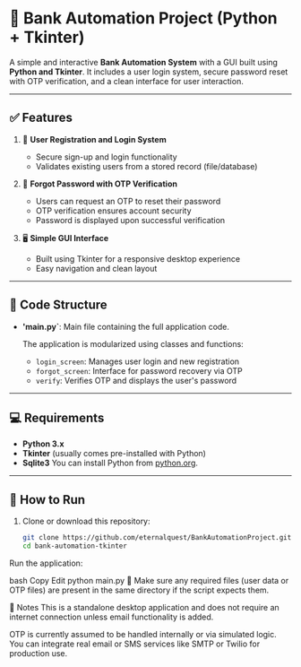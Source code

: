 # 🏦 Bank Automation Project (Python + Tkinter)

A simple and interactive **Bank Automation System** with a GUI built using **Python and Tkinter**. It includes a user login system, secure password reset with OTP verification, and a clean interface for user interaction.

---

## ✅ Features

1. 🔐 **User Registration and Login System**
   - Secure sign-up and login functionality
   - Validates existing users from a stored record (file/database)

2. 📧 **Forgot Password with OTP Verification**
   - Users can request an OTP to reset their password
   - OTP verification ensures account security
   - Password is displayed upon successful verification

3. 🖥️ **Simple GUI Interface**
   - Built using Tkinter for a responsive desktop experience
   - Easy navigation and clean layout

---

## 🧩 Code Structure

- **'main.py`**: Main file containing the full application code.
  
  The application is modularized using classes and functions:
  
  - `login_screen`: Manages user login and new registration
  - `forgot_screen`: Interface for password recovery via OTP
  - `verify`: Verifies OTP and displays the user's password

---

## 💻 Requirements

- **Python 3.x**
- **Tkinter** (usually comes pre-installed with Python)
- **Sqlite3**
You can install Python from [python.org](https://www.python.org/downloads/).

---

## 🚀 How to Run

1. Clone or download this repository:
   ```bash
   git clone https://github.com/eternalquest/BankAutomationProject.git
   cd bank-automation-tkinter
Run the application:

bash
Copy
Edit
python main.py
📝 Make sure any required files (user data or OTP files) are present in the same directory if the script expects them.

📌 Notes
This is a standalone desktop application and does not require an internet connection unless email functionality is added.

OTP is currently assumed to be handled internally or via simulated logic. You can integrate real email or SMS services like SMTP or Twilio for production use.
